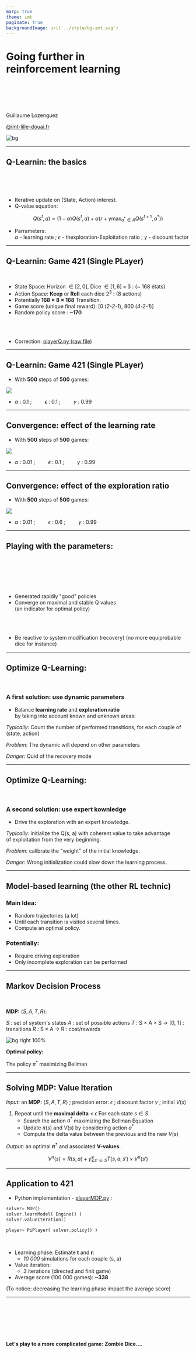 ```yaml
---
marp: true
theme: imt
paginate: true
backgroundImage: url('../style/bg-imt.svg')
---
```


# Going further in <br /> reinforcement learning

<br />
<br />
<br />
<br />

Guillaume Lozenguez

[@imt-lille-douai.fr](mailto:guillaume.lozenguez@imt-lille-douai.fr)

![bg](../style/bg-tittle.svg)

---

## Q-Learnin: the basics


<br />
<br />
<br />

- Iterative update on (State, Action) interest.
- Q-value equation:

$$Q(s^t, a) = (1-\alpha)Q(s^t,a) + \alpha \left(r + \gamma \max_{a^*\in A} Q(s^{t+1}, a^*)\right)$$

- Parrameters:<br />*$\alpha$* - learning rate ; *$\epsilon$* - thexploration-Exploitation ratio ; *$\gamma$* - discount factor


---

## Q-Learnin: Game 421 (Single PLayer)

<br />

- State Space: Horizon $\in [2, 0]$, Dice $\in [1, 6] \times 3$ : (~ 168 états)
- Action Space: **Keep** or **Roll** each dice $2^3$ : (8 actions)
- Potentially **$168 \times 8 \times 168$** Transition.
- Game score (unique final reward): [0 (*2-2-1*), 800 (*4-2-1*)]
- Random policy score : **~170**

<br />
<br />

- Correction: [playerQ.py (raw file)](https://raw.githubusercontent.com/ceri-num/module-DUU/master/codes/playerQ.py)

---

## Q-Learnin: Game 421 (Single PLayer)

- With **500** steps of **500** games:

![](../figs/q421-v1.svg)

- *$\alpha$* : 0.1 ; *$\qquad \epsilon$* :  0.1 ; *$\qquad \gamma$* : 0.99

---

## Convergence: effect of the learning rate

- With **500** steps of **500** games:

![](../figs/q421-v2.svg)

- *$\alpha$* : 0.01 ; *$\qquad \epsilon$* :  0.1 ; *$\qquad \gamma$* : 0.99

---

## Convergence: effect of the exploration ratio

- With **500** steps of **500** games:

![](../figs/q421-v3.svg)

- *$\alpha$* : 0.01 ; *$\qquad \epsilon$* :  0.6 ; *$\qquad \gamma$* : 0.99

---

## Playing with the parameters:

<br />
<br />
<br />
<br />
<br />

- Generated rapidly "good" policies
- Converge on maximal and stable Q values <br />(an indicator for optimal policy)

<br />
<br />

- Be reactive to system modification (recovery)
  (no more equiprobable dice for instance)

---

## Optimize Q-Learning:

<br />

### A first solution: use dynamic parameters

- Balance **learning rate** and **exploration ratio**<br /> by taking into account known and unknown areas:

*Typically*: Count the number of performed transitions, for each couple of (state, action)

*Problem*: The dynamic will depend on other parameters

*Danger*: Quid of the recovery mode

---

## Optimize Q-Learning:

<br />

### A second solution: use expert kownledge

- Drive the exploration with an expert knowledge.

*Typically*: initialize the Q(s, a) with coherent value to take advantage<br /> of exploitation from the very beginning.

*Problem*: calibrate the "weight" of the initial knowledge.

*Danger*: Wrong initialization could slow down the learning process.

---

## Model-based learning (the other RL technic)

### Main Idea:

- Random trajectories (a lot)
- Until each transition is visited several times.
- Compute an optimal policy.

### Potentially: 

- Require driving exploration
- Only incomplete exploration can be performed

<!---

## Parrentesis:

<br />
<br />

Exploration driven learning.

- Human exploration []()
- Applied to a robot []()
-->

---
<!-- --------------------------------------------------------------- -->


## Markov Decision Process

<br />

**MDP:** $\langle S, A, T, R \rangle$:

*S :* set of system's states
*A :* set of possible actions
*T :* S × A × S → [0, 1] : transitions
*R :* S × A → R : cost/rewards

![bg right 100%](../figs/MDP.svg)

**Optimal policy:**

The policy $\pi^*$ maximizing Bellman

---
<!-- --------------------------------------------------------------- -->

## Solving MDP: Value Iteration

*Input:* an **MDP:** $\langle S, A, T, R \rangle$ ; precision error: *$\epsilon$* ; discount factor *$\gamma$* ; initial $V(s)$
1. Repeat until the **maximal delta** < $\epsilon$
For each state $s \in S$
      - Search the action $a^*$ maximizing the Bellman Equation
      - Update $\pi(s)$ and $V(s)$ by considering action $a^*$
      - Compute the delta value between the previous and the new $V(s)$

*Output:* an optimal **$\pi^*$** and associated **V-values**.

$$V^\pi(s)= R(s, a) + \gamma \sum_{s'\in S} T(s,a,s') \times V^\pi(s')$$

---
<!-- --------------------------------------------------------------- -->

## Application to 421

- Python implementation - [playerMDP.py](https://raw.githubusercontent.com/ceri-num/module-DUU/master/codes/playerMDP.py) :

```Python
solver= MDP()
solver.learnModel( Engine() )
solver.valueIteration()

player= PiPlayer( solver.policy() )
```
<br />

- Learning phase: Estimate **t** and **r**:
  - *10 000* simulations for each couple (s, a)
- Value iteration:
  - *3* iterations (directed and finit game)
- Average score (100 000 games): **~338**

(To notice: decreasing the learning phase impact the average score)

---
<!-- --------------------------------------------------------------- -->

<br />
<br />
<br />
<br />
<br />

#### Let's play to a more complicated game: Zombie Dice....
